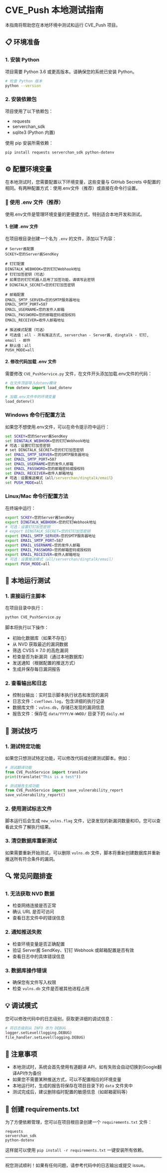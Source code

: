 # CVE_Push 本地测试指南

本指南将帮助您在本地环境中测试和运行 CVE_Push 项目。

## 📋 环境准备

### 1. 安装 Python

项目需要 Python 3.6 或更高版本。请确保您的系统已安装 Python。

```bash
# 检查 Python 版本
python --version
```

### 2. 安装依赖包

项目使用了以下依赖包：
- requests
- serverchan_sdk
- sqlite3 (Python 内置)

使用 pip 安装所需依赖：

```bash
pip install requests serverchan_sdk python-dotenv
```

## ⚙️ 配置环境变量

在本地测试时，您需要配置以下环境变量，这些变量与 GitHub Secrets 中配置的相同。有两种配置方式：使用.env文件（推荐）或直接在命令行设置。

### 📁 使用 .env 文件（推荐）

使用.env文件是管理环境变量的更便捷方式，特别适合本地开发和测试。

#### 1. 创建 .env 文件

在项目根目录创建一个名为 `.env` 的文件，添加以下内容：

```env
# Server酱配置
SCKEY=您的Server酱SendKey

# 钉钉配置
DINGTALK_WEBHOOK=您的钉钉Webhook地址
# 钉钉加签密钥（可选）
# 如果您的钉钉机器人启用了加签功能，请填写此密钥
# DINGTALK_SECRET=您的钉钉加签密钥

# 邮箱配置
EMAIL_SMTP_SERVER=您的SMTP服务器地址
EMAIL_SMTP_PORT=587
EMAIL_USERNAME=您的发件人邮箱
EMAIL_PASSWORD=您的邮箱密码或授权码
EMAIL_RECEIVER=收件人邮箱地址

# 推送模式配置（可选）
# 可选值：all - 所有推送方式, serverchan - Server酱, dingtalk - 钉钉, email - 邮件
# 默认值：all
PUSH_MODE=all
```

#### 2. 修改代码加载 .env 文件

需要修改 `CVE_PushService.py` 文件，在文件开头添加加载.env文件的代码：

```python
# 在文件顶部导入dotenv模块
from dotenv import load_dotenv

# 加载.env文件中的环境变量
load_dotenv()
```

### Windows 命令行配置方法

如果您不想使用.env文件，可以在命令提示符中运行：

```cmd
set SCKEY=您的Server酱SendKey
set DINGTALK_WEBHOOK=您的钉钉Webhook地址
# 可选：设置钉钉加签密钥
# set DINGTALK_SECRET=您的钉钉加签密钥
set EMAIL_SMTP_SERVER=您的SMTP服务器地址
set EMAIL_SMTP_PORT=587
set EMAIL_USERNAME=您的发件人邮箱
set EMAIL_PASSWORD=您的邮箱密码或授权码
set EMAIL_RECEIVER=收件人邮箱地址
# 可选：设置推送模式（all/serverchan/dingtalk/email）
set PUSH_MODE=all
```

### Linux/Mac 命令行配置方法

在终端中运行：

```bash
export SCKEY=您的Server酱SendKey
export DINGTALK_WEBHOOK=您的钉钉Webhook地址
# 可选：设置钉钉加签密钥
# export DINGTALK_SECRET=您的钉钉加签密钥
export EMAIL_SMTP_SERVER=您的SMTP服务器地址
export EMAIL_SMTP_PORT=587
export EMAIL_USERNAME=您的发件人邮箱
export EMAIL_PASSWORD=您的邮箱密码或授权码
export EMAIL_RECEIVER=收件人邮箱地址
# 可选：设置推送模式（all/serverchan/dingtalk/email）
export PUSH_MODE=all
```

## 🚀 本地运行测试

### 1. 直接运行主脚本

在项目目录中执行：

```bash
python CVE_PushService.py
```

脚本将执行以下操作：
- 初始化数据库（如果不存在）
- 从 NVD 获取最近的漏洞数据
- 筛选 CVSS ≥ 7.0 的高危漏洞
- 检查是否为新漏洞（通过本地数据库）
- 发送通知（根据配置的推送方式）
- 生成并保存每日漏洞报告

### 2. 查看输出和日志

- 控制台输出：实时显示脚本执行状态和发现的漏洞
- 日志文件：`cveflows.log`，包含详细的执行记录
- 数据库文件：`vulns.db`，存储已发现的漏洞信息
- 报告文件：保存在 `data/YYYY/W-WWDD/` 目录下的 `daily.md`

## 🧪 测试技巧

### 1. 测试特定功能

如果您只想测试特定功能，可以修改代码或创建测试脚本。例如：

```python
# 测试翻译功能
from CVE_PushService import translate
print(translate("This is a test"))

# 测试报告生成功能
from CVE_PushService import save_vulnerability_report
save_vulnerability_report()
```

### 2. 使用测试标志文件

脚本运行后会生成 `new_vulns.flag` 文件，记录发现的新漏洞数量和ID。您可以查看此文件了解执行结果。

### 3. 清空数据库重新测试

如果需要重新开始测试，可以删除 `vulns.db` 文件，脚本将重新创建数据库并重新推送所有符合条件的漏洞。

## 🔍 常见问题排查

### 1. 无法获取 NVD 数据

- 检查网络连接是否正常
- 确认 URL 是否可访问
- 查看日志文件中的错误信息

### 2. 通知推送失败

- 检查环境变量是否正确配置
- 验证 Server酱 SendKey、钉钉 Webhook 或邮箱配置是否有效
- 查看日志中的具体错误信息

### 3. 数据库操作错误

- 确保您有文件写入权限
- 检查 `vulns.db` 文件是否被其他进程占用

## 💡 调试模式

您可以修改代码中的日志级别，获取更详细的调试信息：

```python
# 将日志级别从 INFO 改为 DEBUG
logger.setLevel(logging.DEBUG)
file_handler.setLevel(logging.DEBUG)
```

## 📝 注意事项

- 本地测试时，系统会首先使用有道翻译 API，如有失败会自动切换到Google翻译API作为备份
- 如果您不需要某种推送方式，可以不配置相应的环境变量
- 本地运行时，生成的报告将保存在项目目录下的 `data` 文件夹中
- 测试完成后，建议删除临时配置的敏感信息（如邮箱密码等）

## 📄 创建 requirements.txt

为了方便依赖管理，您可以在项目根目录创建一个 `requirements.txt` 文件：

```
requests
serverchan_sdk
python-dotenv
```

这样就可以使用 `pip install -r requirements.txt` 一键安装所有依赖。

---

祝您测试顺利！如果有任何问题，请参考代码中的日志输出或提交 issue。